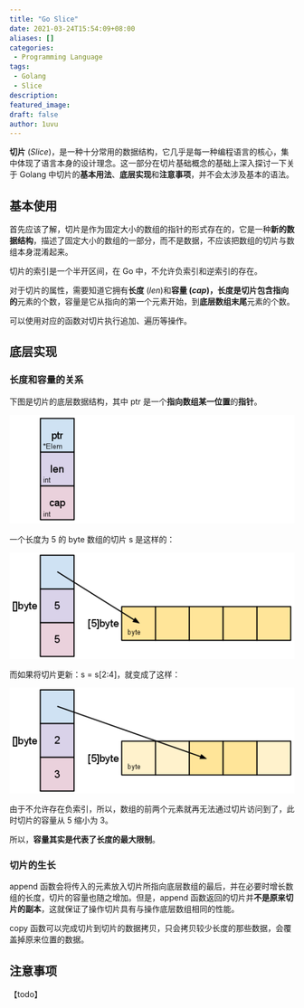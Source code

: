 ```yaml
---
title: "Go Slice"
date: 2021-03-24T15:54:09+08:00
aliases: []
categories:
 - Programming Language
tags: 
 - Golang
 - Slice
description: 
featured_image:
draft: false
author: 1uvu
---
```


**切片** (*Slice*)，是一种十分常用的数据结构，它几乎是每一种编程语言的核心，集中体现了语言本身的设计理念。这一部分在切片基础概念的基础上深入探讨一下关于 Golang 中切片的**基本用法**、**底层实现**和**注意事项**，并不会太涉及基本的语法。

## 基本使用

首先应该了解，切片是作为固定大小的数组的指针的形式存在的，它是一种**新的数据结构**，描述了固定大小的数组的一部分，而不是数据，不应该把数组的切片与数组本身混淆起来。

切片的索引是一个半开区间，在 Go 中，不允许负索引和逆索引的存在。

对于切片的属性，需要知道它拥有**长度** (*len*)和**容量 **(*cap*)，长度是切片**包含指向的**元素的个数，容量是它从指向的第一个元素开始，到**底层数组末尾**元素的个数。

可以使用对应的函数对切片执行追加、遍历等操作。

## 底层实现

### 长度和容量的关系

下图是切片的底层数据结构，其中 ptr 是一个**指向数组某一位置**的**指针**。

![img](res/index/go-slices-usage-and-internals_slice-struct.png)

一个长度为 5 的 byte 数组的切片 s 是这样的：

![img](res/index/go-slices-usage-and-internals_slice-1.png)

而如果将切片更新：s = s[2:4]，就变成了这样：

![img](res/index/go-slices-usage-and-internals_slice-2.png)

由于不允许存在负索引，所以，数组的前两个元素就再无法通过切片访问到了，此时切片的容量从 5 缩小为 3。

所以，**容量其实是代表了长度的最大限制**。

### 切片的生长

append 函数会将传入的元素放入切片所指向底层数组的最后，并在必要时增长数组的长度，切片的容量也随之增加。但是，append 函数返回的切片并**不是原来切片的副本**，这就保证了操作切片具有与操作底层数组相同的性能。

copy 函数可以完成切片到切片的数据拷贝，只会拷贝较少长度的那些数据，会覆盖掉原来位置的数据。

## 注意事项

【todo】
